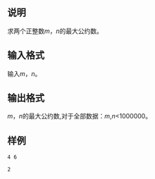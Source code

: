 <h2>说明</h2>

求两个正整数$m$，$n$的最大公约数。
<h2>输入格式</h2>

输入$m$，$n$。

<h2>输出格式</h2>

$m$，$n$的最大公约数&#44;对于全部数据：$m$&#44;$n$<$1000000$。

<h2>样例</h2>
<pre><code class="language-input1">4 6</code></pre><pre><code class="language-output1">2</code></pre>
